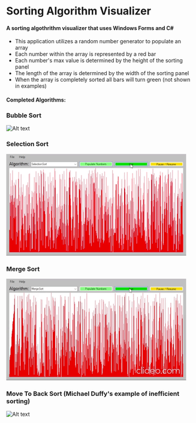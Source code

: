 # Sorting Algorithm Visualizer 
#### A sorting algothrithm visualizer that uses Windows Forms and C#

- This application utilizes a random number generator to populate an array
- Each number within the array is represented by a red bar
- Each number's max value is determined by the height of the sorting panel
- The length of the array is determined by the width of the sorting panel
- When the array is completely sorted all bars will turn green (not shown in examples)

#### Completed Algorithms:
### Bubble Sort
![Alt text](https://github.com/CLBRITTON2/Sorting-Algorithm-Visualizer/blob/master/Examples/BubbleSort.gif)
### Selection Sort
![Alt text](https://github.com/CLBRITTON2/Sorting-Algorithm-Visualizer/blob/master/Examples/SelectionSort.gif)
### Merge Sort
![Alt text](https://github.com/CLBRITTON2/Sorting-Algorithm-Visualizer/blob/master/Examples/MergeSort.gif)
### Move To Back Sort (Michael Duffy's example of inefficient sorting) 
![Alt text](https://github.com/CLBRITTON2/Sorting-Algorithm-Visualizer/blob/master/Examples/MoveToBackSort.gif)
